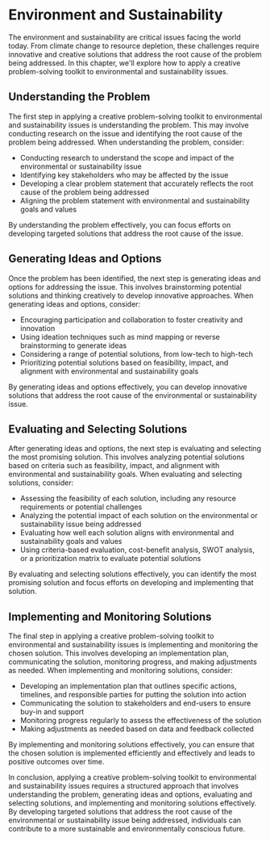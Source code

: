Environment and Sustainability
=============================================================================================

The environment and sustainability are critical issues facing the world today. From climate change to resource depletion, these challenges require innovative and creative solutions that address the root cause of the problem being addressed. In this chapter, we'll explore how to apply a creative problem-solving toolkit to environmental and sustainability issues.

Understanding the Problem
-------------------------

The first step in applying a creative problem-solving toolkit to environmental and sustainability issues is understanding the problem. This may involve conducting research on the issue and identifying the root cause of the problem being addressed. When understanding the problem, consider:

* Conducting research to understand the scope and impact of the environmental or sustainability issue
* Identifying key stakeholders who may be affected by the issue
* Developing a clear problem statement that accurately reflects the root cause of the problem being addressed
* Aligning the problem statement with environmental and sustainability goals and values

By understanding the problem effectively, you can focus efforts on developing targeted solutions that address the root cause of the issue.

Generating Ideas and Options
----------------------------

Once the problem has been identified, the next step is generating ideas and options for addressing the issue. This involves brainstorming potential solutions and thinking creatively to develop innovative approaches. When generating ideas and options, consider:

* Encouraging participation and collaboration to foster creativity and innovation
* Using ideation techniques such as mind mapping or reverse brainstorming to generate ideas
* Considering a range of potential solutions, from low-tech to high-tech
* Prioritizing potential solutions based on feasibility, impact, and alignment with environmental and sustainability goals

By generating ideas and options effectively, you can develop innovative solutions that address the root cause of the environmental or sustainability issue.

Evaluating and Selecting Solutions
----------------------------------

After generating ideas and options, the next step is evaluating and selecting the most promising solution. This involves analyzing potential solutions based on criteria such as feasibility, impact, and alignment with environmental and sustainability goals. When evaluating and selecting solutions, consider:

* Assessing the feasibility of each solution, including any resource requirements or potential challenges
* Analyzing the potential impact of each solution on the environmental or sustainability issue being addressed
* Evaluating how well each solution aligns with environmental and sustainability goals and values
* Using criteria-based evaluation, cost-benefit analysis, SWOT analysis, or a prioritization matrix to evaluate potential solutions

By evaluating and selecting solutions effectively, you can identify the most promising solution and focus efforts on developing and implementing that solution.

Implementing and Monitoring Solutions
-------------------------------------

The final step in applying a creative problem-solving toolkit to environmental and sustainability issues is implementing and monitoring the chosen solution. This involves developing an implementation plan, communicating the solution, monitoring progress, and making adjustments as needed. When implementing and monitoring solutions, consider:

* Developing an implementation plan that outlines specific actions, timelines, and responsible parties for putting the solution into action
* Communicating the solution to stakeholders and end-users to ensure buy-in and support
* Monitoring progress regularly to assess the effectiveness of the solution
* Making adjustments as needed based on data and feedback collected

By implementing and monitoring solutions effectively, you can ensure that the chosen solution is implemented efficiently and effectively and leads to positive outcomes over time.

In conclusion, applying a creative problem-solving toolkit to environmental and sustainability issues requires a structured approach that involves understanding the problem, generating ideas and options, evaluating and selecting solutions, and implementing and monitoring solutions effectively. By developing targeted solutions that address the root cause of the environmental or sustainability issue being addressed, individuals can contribute to a more sustainable and environmentally conscious future.
